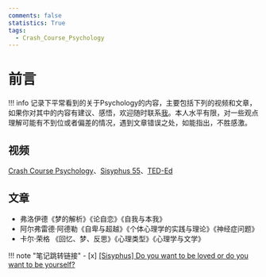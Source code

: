 ```yaml
---
comments: false
statistics: True
tags:
  - Crash_Course_Psychology
---
```

# 前言
!!! info
    记录下平常看到的关于Psychology的内容，主要包括下列的视频和文章，如果你对其中的内容有建议、感悟，欢迎随时联系[我](https://smms.app/image/kHBUML1XdERzljK)。本人水平有限，对一些观点理解可能有不到位或者偏差的情况，遇到文章错误之处，如能指出，不胜感激。

## 视频
[Crash Course Psychology](https://www.youtube.com/watch?v=eal4-A89IWY&list=PL8dPuuaLjXtOPRKzVLY0jJY-uHOH9KVU6)、[Sisyphus 55](https://www.youtube.com/@Sisyphus55)、[TED-Ed](https://www.youtube.com/@TEDEd)

## 文章
+ 弗洛伊德《梦的解析》《论自恋》《自我与本我》
+ 阿尔弗雷德·阿德勒《自卑与超越》《个体心理学的实践与理论》《神经症问题》
+ 卡尔·荣格 《回忆、梦、反思》《心理类型》《心理学与文学》

!!! note "笔记跳转链接"
    - [x] [[Sisyphus] Do you want to be loved or do you want to be yourself? ](SisyphusDoYouWantToBeLoved.md)
